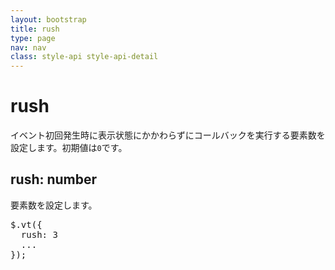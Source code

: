 ```yaml
---
layout: bootstrap
title: rush
type: page
nav: nav
class: style-api style-api-detail
---
```


# rush
イベント初回発生時に表示状態にかかわらずにコールバックを実行する要素数を設定します。初期値は`0`です。

## rush: number
要素数を設定します。

<pre class="sh brush: js;">
$.vt({
  rush: 3
  ...
});
</pre>
